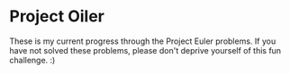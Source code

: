 # Project Oiler
These is my current progress through the Project Euler problems.
If you have not solved these problems, please don't deprive 
yourself of this fun challenge. :)